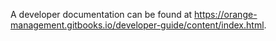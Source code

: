 A developer documentation can be found at https://orange-management.gitbooks.io/developer-guide/content/index.html.
